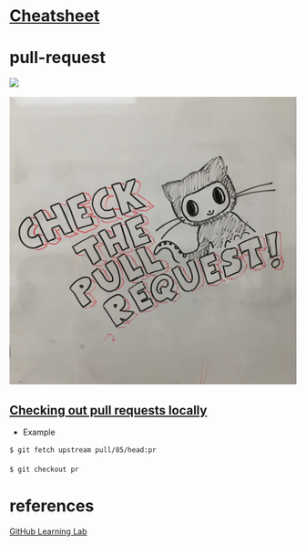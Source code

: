 # [Cheatsheet](https://gist.github.com/LeCoupa/122b12050f5fb267e75f)

# pull-request

![](images/pull-request.jpg)

![](images/check-the-pull-request.jpg)

## [Checking out pull requests locally](https://help.github.com/articles/checking-out-pull-requests-locally/)

- Example

```sh
$ git fetch upstream pull/85/head:pr

$ git checkout pr
```

# references

[GitHub Learning Lab](https://lab.github.com/)